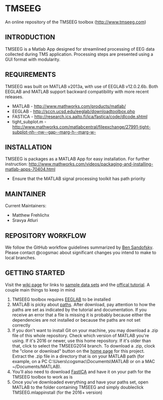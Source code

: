 # TMSEEG
An online repository of the TMSEEG toolbox (http://www.tmseeg.com)

INTRODUCTION
-------------------
TMSEEG is a Matlab App designed for streamlined processing of EEG data 
collected during TMS application.  Processing steps are presented using a
GUI format with modularity.  

REQUIREMENTS
--------------------
TMSEEG was built on MATLAB v2013a, with use of EEGLAB v12.0.2.6b.  Both
EEGLAB and MATLAB support backward compatibility with more recent releases.

* MATLAB  - http://www.mathworks.com/products/matlab/
* EEGLAB  - http://sccn.ucsd.edu/eeglab/downloadtoolbox.php
* FASTICA - http://research.ics.aalto.fi/ica/fastica/code/dlcode.shtml
* tight_subplot.m - http://www.mathworks.com/matlabcentral/fileexchange/27991-tight-subplot-nh--nw--gap--marg-h--marg-w-

INSTALLATION
---------------------

TMSEEG is packages as a MATLAB App for easy installation.  For further 
instruction: 
http://www.mathworks.com/videos/packaging-and-installing-matlab-apps-70404.html

* Ensure that the MATLAB signal processing toolkit has path priority

MAINTAINER
--------------

Current Maintainers: 
* Matthew Frehlichx 
* Sravya Atluri

REPOSITORY WORKFLOW
--------------

We follow the GitHub workflow guidelines summarized by [Ben Sandofsky](https://sandofsky.com/blog/git-workflow.html). Please contact @cogsmac about significant changes you intend to make to local branches. 


GETTING STARTED
--------------

Visit the [wiki page](https://github.com/cogsmac/TMSEEG/wiki/Getting-Started) for links to [sample data sets](http://www.tmseeg.com/wp-content/uploads/2016/05/SampleData.zip) and the [offical tutorial](http://www.tmseeg.com/wp-content/uploads/2016/05/TMSEEG-Tutorial-v3.pdf). A couple main things to keep in mind  

1) TMSEEG toolbox requires [EEGLAB](https://sccn.ucsd.edu/eeglab/downloadtoolbox.php) to be installed
2) MATLAB is picky about [paths](http://www.mathworks.com/help/matlab/ref/path.html?s_tid=gn_loc_drop). After download, pay attention to how the paths are set as indicated by the tutorial and documentation. If you receive an error that a file is missing it is probably because either the dependencies are not installed or because the paths are not set correctly
3) If you don't want to install Git on your machine, you may download a .zip file of this whole repository. Check which version of MATLAB you're using. If it's 2016 or newer, use this home repository. If it's older than that, click to select the TMSEEG2014 branch. To download a .zip, clock the "clone or download" button on the [home page](https://github.com/cogsmac/TMSEEG) for this project. Extract the .zip file in a directory that is on your MATLAB path (for example, on a PC C:\Users\cogsmac\Documents\MATLAB or on a MAC ~/Documents/MATLAB). 
4) You'll also need to download [FastICA](http://www.cis.hut.fi/projects/ica/fastica/) and have it on your path for the TMSEEG toolbox to work as is
5) Once you've downloaded everything and have your paths set, open MATLAB to the folder containing TMSEEG and simply doubleclick TMSEEG.mlappinstall (for the 2016+ version) 
